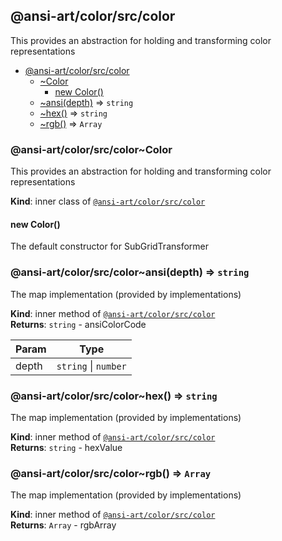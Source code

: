 <a name="module_@ansi-art/color/src/color"></a>

## @ansi-art/color/src/color
This provides an abstraction for holding and transforming color representations


* [@ansi-art/color/src/color](#module_@ansi-art/color/src/color)
    * [~Color](#module_@ansi-art/color/src/color..Color)
        * [new Color()](#new_module_@ansi-art/color/src/color..Color_new)
    * [~ansi(depth)](#module_@ansi-art/color/src/color..ansi) ⇒ <code>string</code>
    * [~hex()](#module_@ansi-art/color/src/color..hex) ⇒ <code>string</code>
    * [~rgb()](#module_@ansi-art/color/src/color..rgb) ⇒ <code>Array</code>

<a name="module_@ansi-art/color/src/color..Color"></a>

### @ansi-art/color/src/color~Color
This provides an abstraction for holding and transforming color representations

**Kind**: inner class of [<code>@ansi-art/color/src/color</code>](#module_@ansi-art/color/src/color)  
<a name="new_module_@ansi-art/color/src/color..Color_new"></a>

#### new Color()
The default constructor for SubGridTransformer

<a name="module_@ansi-art/color/src/color..ansi"></a>

### @ansi-art/color/src/color~ansi(depth) ⇒ <code>string</code>
The map implementation (provided by implementations)

**Kind**: inner method of [<code>@ansi-art/color/src/color</code>](#module_@ansi-art/color/src/color)  
**Returns**: <code>string</code> - ansiColorCode  

| Param | Type |
| --- | --- |
| depth | <code>string</code> \| <code>number</code> | 

<a name="module_@ansi-art/color/src/color..hex"></a>

### @ansi-art/color/src/color~hex() ⇒ <code>string</code>
The map implementation (provided by implementations)

**Kind**: inner method of [<code>@ansi-art/color/src/color</code>](#module_@ansi-art/color/src/color)  
**Returns**: <code>string</code> - hexValue  
<a name="module_@ansi-art/color/src/color..rgb"></a>

### @ansi-art/color/src/color~rgb() ⇒ <code>Array</code>
The map implementation (provided by implementations)

**Kind**: inner method of [<code>@ansi-art/color/src/color</code>](#module_@ansi-art/color/src/color)  
**Returns**: <code>Array</code> - rgbArray  
